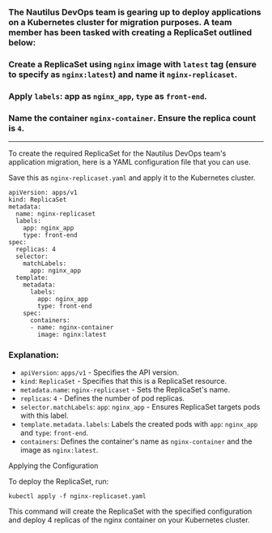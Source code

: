 ### The Nautilus DevOps team is gearing up to deploy applications on a Kubernetes cluster for migration purposes. A team member has been tasked with creating a ReplicaSet outlined below:
### Create a ReplicaSet using `nginx` image with `latest` tag (ensure to specify as `nginx:latest`) and name it `nginx-replicaset`.
### Apply `labels`: app as `nginx_app`, `type` as `front-end`.
### Name the container `nginx-container`. Ensure the replica count is `4`.
---

To create the required ReplicaSet for the Nautilus DevOps team's application migration, here is a YAML configuration file that you can use.

Save this as `nginx-replicaset.yaml` and apply it to the Kubernetes cluster.

```
apiVersion: apps/v1
kind: ReplicaSet
metadata:
  name: nginx-replicaset
  labels:
    app: nginx_app
    type: front-end
spec:
  replicas: 4
  selector:
    matchLabels:
      app: nginx_app
  template:
    metadata:
      labels:
        app: nginx_app
        type: front-end
    spec:
      containers:
      - name: nginx-container
        image: nginx:latest
```

### Explanation:

- `apiVersion`: `apps/v1` - Specifies the API version.
- `kind`: `ReplicaSet` - Specifies that this is a ReplicaSet resource.
- `metadata.name`: `nginx-replicaset` - Sets the ReplicaSet's name.
- `replicas`: `4` - Defines the number of pod replicas.
- `selector.matchLabels`: `app`: `nginx_app` - Ensures ReplicaSet targets pods with this label.
- `template.metadata.labels`: Labels the created pods with `app`: `nginx_app` and `type`: `front-end`.
- `containers`: Defines the container's name as `nginx-container` and the image as `nginx:latest`.

Applying the Configuration

To deploy the ReplicaSet, run:

`kubectl apply -f nginx-replicaset.yaml`

This command will create the ReplicaSet with the specified configuration and deploy 4 replicas of the nginx container on your Kubernetes cluster.
